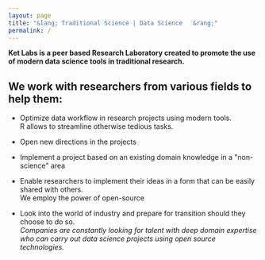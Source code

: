 ```yaml
---
layout: page
title: "&lang; Traditional Science | Data Science	&rang;"
permalink: /
---    
```


__Ket Labs is a peer based Research Laboratory created to promote the use of modern data science tools in traditional research.__ 

## We work with researchers from various fields to help them:

* Optimize data workflow in research projects using modern tools.   
R allows to streamline otherwise tedious tasks.

* Open new directions in the projects

* Implement a project based on an existing domain knowledge in a "non-science" area

* Enable researchers to implement their ideas in a form that can be easily shared with others.    
We employ the power of open-source

* Look into the world of industry and prepare for transition should they choose to do so.    
_Companies are constantly looking for talent with deep domain expertise who can carry out data science projects using open source technologies._
